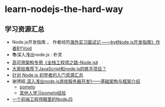 # learn-nodejs-the-hard-way

## 学习资源汇总

- Node.js开发指南 ， 作者经历[海外实习面试记 ——by《Node.js开发指南》作者BYVoid](http://www.ituring.com.cn/article/45682)
- 📚深入浅出node.js : 朴灵
- [高可用架构专用《全栈工程师之路-Node.js》](https://github.com/i5ting/nodejs-fullstack)
- [大家给推荐下JavaScript和node.js的练手项目？](https://segmentfault.com/q/1010000002741170)
- [针对 Node.js 初学者的入门资源汇总](http://www.iteye.com/news/24789/)
- 谢骋超,[深入浅出node.js游戏服务器开发1——基础架构与框架介绍
](http://www.infoq.com/cn/articles/game-server-development-1?utm_source=articles_about_master-nodejs&utm_medium=link&utm_campaign=master-nodejs)
  - [pomelo](https://github.com/NetEase/pomelo)
  - [其他人学习pomelo经验](https://github.com/NextZeus/pomeloframework)
- [一个前端工程师眼里的NodeJS](http://www.infoq.com/cn/articles/nodejs-in-front-end-engineer-view)
